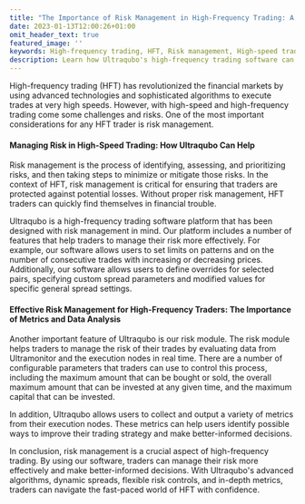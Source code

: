 ```yaml
---
title: "The Importance of Risk Management in High-Frequency Trading: A Look at Ultraqubo's Features"
date: 2023-01-13T12:00:26+01:00
omit_header_text: true
featured_image: ''
keywords: High-frequency trading, HFT, Risk management, High-speed trading, Financial markets, Consecutive trades, Spread parameters
description: Learn how Ultraqubo's high-frequency trading software can help traders navigate the complex and rapidly-evolving world of HFT by managing risk effectively with advanced algorithms, dynamic spreads, and in-depth metrics. Our platform is designed to help traders capitalize on small price movements and make better-informed decisions.
---
```


High-frequency trading (HFT) has revolutionized the financial markets by using advanced technologies and sophisticated algorithms to execute trades at very high speeds. However, with high-speed and high-frequency trading come some challenges and risks. One of the most important considerations for any HFT trader is risk management.

#### Managing Risk in High-Speed Trading: How Ultraqubo Can Help
Risk management is the process of identifying, assessing, and prioritizing risks, and then taking steps to minimize or mitigate those risks. In the context of HFT, risk management is critical for ensuring that traders are protected against potential losses. Without proper risk management, HFT traders can quickly find themselves in financial trouble.

Ultraqubo is a high-frequency trading software platform that has been designed with risk management in mind. Our platform includes a number of features that help traders to manage their risk more effectively. For example, our software allows users to set limits on patterns and on the number of consecutive trades with increasing or decreasing prices. Additionally, our software allows users to define overrides for selected pairs, specifying custom spread parameters and modified values for specific general spread settings.

#### Effective Risk Management for High-Frequency Traders: The Importance of Metrics and Data Analysis
Another important feature of Ultraqubo is our risk module. The risk module helps traders to manage the risk of their trades by evaluating data from Ultramonitor and the execution nodes in real time. There are a number of configurable parameters that traders can use to control this process, including the maximum amount that can be bought or sold, the overall maximum amount that can be invested at any given time, and the maximum capital that can be invested.

In addition, Ultraqubo allows users to collect and output a variety of metrics from their execution nodes. These metrics can help users identify possible ways to improve their trading strategy and make better-informed decisions.

In conclusion, risk management is a crucial aspect of high-frequency trading. By using our software, traders can manage their risk more effectively and make better-informed decisions. With Ultraqubo's advanced algorithms, dynamic spreads, flexible risk controls, and in-depth metrics, traders can navigate the fast-paced world of HFT with confidence.